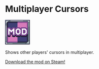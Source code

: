 # Multiplayer Cursors

![Multiplayer Cursors mod icon](icon.png)

Shows other players' cursors in multiplayer.

[Download the mod on Steam!](https://steamcommunity.com/sharedfiles/filedetails/?id=TODO)